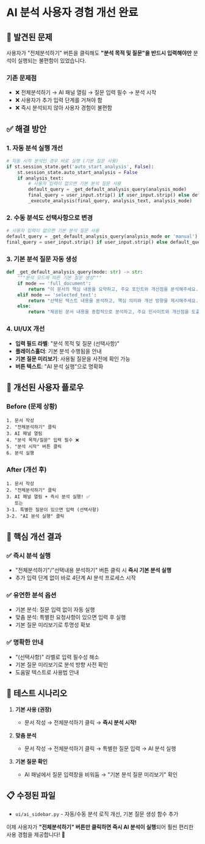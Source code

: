 # AI 분석 사용자 경험 개선 완료

## 🐛 발견된 문제
사용자가 "전체분석하기" 버튼을 클릭해도 **"분석 목적 및 질문"을 반드시 입력해야만** 분석이 실행되는 불편함이 있었습니다.

### 기존 문제점
- ❌ 전체분석하기 → AI 패널 열림 → 질문 입력 필수 → 분석 시작
- ❌ 사용자가 추가 입력 단계를 거쳐야 함
- ❌ 즉시 분석되지 않아 사용자 경험이 불편함

## ✅ 해결 방안

### 1. 자동 분석 실행 개선
```python
# 자동 시작 분석인 경우 바로 실행 (기본 질문 사용)
if st.session_state.get('auto_start_analysis', False):
    st.session_state.auto_start_analysis = False
    if analysis_text:
        # 사용자 입력이 없으면 기본 분석 질문 사용
        default_query = _get_default_analysis_query(analysis_mode)
        final_query = user_input.strip() if user_input.strip() else default_query
        _execute_analysis(final_query, analysis_text, analysis_mode)
```

### 2. 수동 분석도 선택사항으로 변경
```python
# 사용자 입력이 없으면 기본 분석 질문 사용
default_query = _get_default_analysis_query(analysis_mode or 'manual')
final_query = user_input.strip() if user_input.strip() else default_query
```

### 3. 기본 분석 질문 자동 생성
```python
def _get_default_analysis_query(mode: str) -> str:
    """분석 모드에 따른 기본 질문 생성"""
    if mode == 'full_document':
        return "이 문서의 핵심 내용을 요약하고, 주요 포인트와 개선점을 분석해주세요. 관련된 참고 자료나 추가 정보도 함께 제공해주세요."
    elif mode == 'selected_text':
        return "선택된 텍스트 내용을 분석하고, 핵심 의미와 개선 방향을 제시해주세요. 관련 참고 자료도 찾아주세요."
    else:
        return "제공된 문서 내용을 종합적으로 분석하고, 주요 인사이트와 개선점을 도출해주세요."
```

### 4. UI/UX 개선
- **입력 필드 라벨**: "분석 목적 및 질문 (선택사항)" 
- **플레이스홀더**: 기본 분석 수행됨을 안내
- **기본 질문 미리보기**: 사용될 질문을 사전에 확인 가능
- **버튼 텍스트**: "AI 분석 실행"으로 명확화

## 🎯 개선된 사용자 플로우

### Before (문제 상황)
```
1. 문서 작성
2. "전체분석하기" 클릭
3. AI 패널 열림
4. "분석 목적/질문" 입력 필수 ❌
5. "분석 시작" 버튼 클릭
6. 분석 실행
```

### After (개선 후)
```
1. 문서 작성
2. "전체분석하기" 클릭
3. AI 패널 열림 + 즉시 분석 실행! ✅
   또는
3-1. 특별한 질문이 있으면 입력 (선택사항)
3-2. "AI 분석 실행" 클릭
```

## 🚀 핵심 개선 결과

### ✅ 즉시 분석 실행
- "전체분석하기"/"선택내용 분석하기" 버튼 클릭 시 **즉시 기본 분석 실행**
- 추가 입력 단계 없이 바로 4단계 AI 분석 프로세스 시작

### ✅ 유연한 분석 옵션
- 기본 분석: 질문 입력 없이 자동 실행
- 맞춤 분석: 특별한 요청사항이 있으면 입력 후 실행
- 기본 질문 미리보기로 투명성 확보

### ✅ 명확한 안내
- "(선택사항)" 라벨로 입력 필수성 해소
- 기본 질문 미리보기로 분석 방향 사전 확인
- 도움말 텍스트로 사용법 안내

## 🧪 테스트 시나리오

1. **기본 사용 (권장)**
   - 문서 작성 → 전체분석하기 클릭 → **즉시 분석 시작!**

2. **맞춤 분석**
   - 문서 작성 → 전체분석하기 클릭 → 특별한 질문 입력 → AI 분석 실행

3. **기본 질문 확인**
   - AI 패널에서 질문 입력창을 비워둠 → "기본 분석 질문 미리보기" 확인

## 📋 수정된 파일
- `ui/ai_sidebar.py` - 자동/수동 분석 로직 개선, 기본 질문 생성 함수 추가

이제 사용자가 **"전체분석하기" 버튼만 클릭하면 즉시 AI 분석이 실행**되어 훨씬 편리한 사용 경험을 제공합니다! 🎉